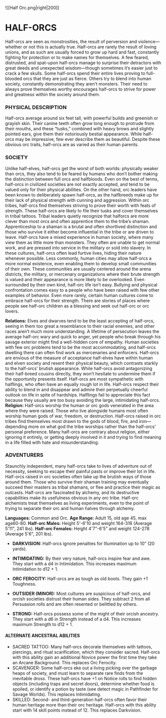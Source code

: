 ![[Half Orc.png|right|200]]

# HALF-ORCS
Half-orcs are seen as monstrosities, the result of perversion and violence—whether or not this is actually true. Half-orcs are rarely the result of loving unions, and as such are usually forced to grow up hard and fast, constantly fighting for protection or to make names for themselves. A few feared, distrusted, and spat-upon half-orcs manage to surprise their detractors with great deeds and unexpected wisdom—though sometimes it’s easier just to crack a few skulls. Some half-orcs spend their entire lives proving to full-blooded orcs that they are just as fierce. Others try to blend into human society, constantly demonstrating they aren’t monsters. Their need to always prove themselves worthy encourages half-orcs to strive for power and greatness within the society around them.
### PHYSICAL DESCRIPTION
Half-orcs average around six feet tall, with powerful builds and greenish or grayish skin. Their canine teeth often grow long enough to protrude from their mouths, and these “tusks,” combined with heavy brows and slightly pointed ears, give them their notoriously bestial appearance. While half-orcs may be impressive, few ever describe them as beautiful. Despite these obvious orc traits, half-orcs are as varied as their human parents.
### SOCIETY
Unlike half-elves, half-orcs get the worst of both worlds: physically weaker than orcs, they also tend to be feared by humans who don’t bother making the distinction between full orcs and halfbloods. Even on the best of terms, half-orcs in civilized societies are not exactly accepted, and tend to be valued only for their physical abilities. On the other hand, orc leaders have been known to deliberately spawn half-orcs, as the halfbreeds make up for their lack of physical strength with cunning and aggression. Within orc tribes, half-orcs find themselves striving to prove their worth with feats of strength. These half-orcs are likely to file their tusks and cover themselves in tribal tattoos. Tribal leaders quietly recognize that halforcs are more clever than most orcs and often apprentice them to the tribe’s shaman. Apprenticeship to a shaman is a brutal and often shortlived distinction and those who survive it either become influential in the tribe or are driven to leave. Half-orcs have a mixed experience in human society, where many view them as little more than monsters. They often are unable to get normal work, and are pressed into service in the military or sold into slavery. In these cultures, half-orcs often lead furtive lives, hiding their nature whenever possible. Less commonly, human cities may allow half-orcs a more normal existence, even enabling them to develop small communities of their own. These communities are usually centered around the arena districts, the military, or mercenary organizations where their brute strength is valued and their appearance is more likely to be overlooked. Even surrounded by their own kind, half-orc life isn’t easy. Bullying and physical confrontation comes easy to a people who have been raised with few other examples of behavior. Even more rarely, certain human cultures come to embrace half-orcs for their strength. There are stories of places where people see half-orc children as a blessing and seek out half-orc or orc lovers.

**Relations:** Elves and dwarves tend to be the least accepting of half-orcs, seeing in them too great a resemblance to their racial enemies, and other races aren’t much more understanding. A lifetime of persecution leaves the average half-orc wary and quick to anger, yet people who break through his savage exterior might find a well-hidden core of empathy. Human societies with few orc problems tend to be the most accommodating, and half-orcs dwelling there can often find work as mercenaries and enforcers. Half-orcs are envious of the measure of acceptance half-elves have within human and elven society and resent their physical beauty, which contrasts starkly to the half-orcs’ brutish appearance. While half-orcs avoid antagonizing their half-breed cousins directly, they won’t hesitate to undermine them if the opportunity presents itself. Half-orcs are most sympathetic with halflings, who often have an equally rough lot in life. Half-orcs respect their ability to blend in and disappear and admire their perpetually cheerful outlook on life in spite of hardships. Halflings fail to appreciate this fact because they usually are too busy avoiding the large, intimidating half-orcs.
**Religion:** Half-orcs worship the human or orc gods venerated in the area where they were raised. Those who live alongside humans most often worship human gods of war, freedom, or destruction. Half-orcs raised in orc tribes find themselves most drawn to the gods of blood, fire, and iron—depending more on what god the tribe worships rather than the half-orcs’ personal preference. Many half-orcs are contrary about religion, either ignoring it entirely, or getting deeply involved in it and trying to find meaning in a life filled with hate and misunderstanding.
### ADVENTURERS
Staunchly independent, many half-orcs take to lives of adventure out of necessity, seeking to escape their painful pasts or improve their lot in life. Half-orcs raised in orc societies often take up the brutish ways of those around them. Those who survive their shaman training may eventually succeed their masters as tribal shamans, or flee and practice their magic as outcasts. Half-orcs are fascinated by alchemy, and its destructive capabilities make its usefulness obvious in any orc tribe. Half-orc alchemists treat themselves as living experiments, even to the point of trying to separate their orc and human halves through alchemy.

**Languages:** Common and Orc. 
**Age Range:** Adult 15, old age 45, max age60-80. 
**Half-orc Males:** Height 5'-6'10 and weight 164-318 (Average 5'11", 241 lbs). 
**Half-orc Females:** Height 4'7"-6'5" and weight 124-278 (Average 5'6", 201 lbs). 

 - **DARKVISION:** Half-orcs ignore penalties for Illumination up to 10” (20 yards). 

 - **INTIMIDATING:** By their very nature, half-orcs inspire fear and awe. They start with a d4 in Intimidation. This increases maximum Intimidation to d12 + 1. 

 - **ORC FEROCITY:** Half-orcs are as tough as old boots. They gain +1 Toughness. 

 - **OUTSIDER (MINOR):** Most cultures are suspicious of half-orcs, and orcish societies distrust their human sides. They subtract 2 from all Persuasion rolls and are often resented or belittled by others. 

 - **STRONG:** Half-orcs possess some of the might of their orcish ancestry. They start with a d6 in Strength instead of a d4. This increases maximum Strength to d12 + 1.

#### ALTERNATE ANCESTRAL ABILITIES
 - SACRED TATTOO: Many half-orcs decorate themselves with tattoos, piercings, and ritual scarification, which they consider sacred. Half-orcs with this ability gain an additional Novice power the first time they take an Arcane Background. This replaces Orc Ferocity.
 - SCAVENGER: Some half-orcs eke out a living picking over the garbage heaps of society, and must learn to separate rare finds from the inevitable dross. These half-orcs have +1 on Notice rolls to find hidden objects (including traps and secret doors), determine whether food is spoiled, or identify a potion by taste (see detect magic in Pathfinder for Savage Worlds). This replaces Intimidating.
 - SKILLED: Second- and third-generation half-orcs often favor their human heritage more than their orc heritage. Half-orcs with this ability start with 14 skill points instead of 12. This replaces Darkvision.